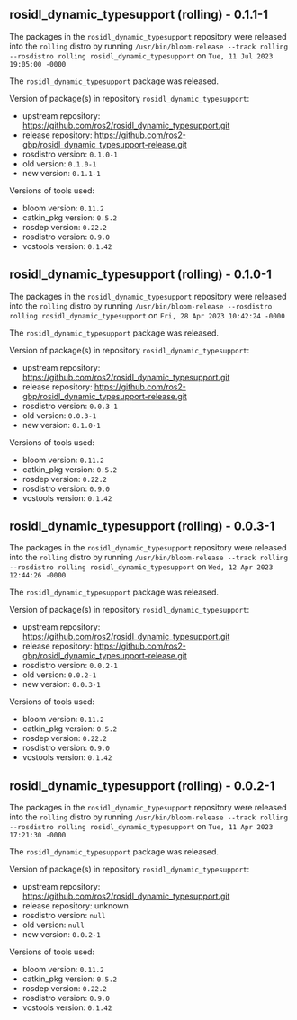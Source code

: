 ## rosidl_dynamic_typesupport (rolling) - 0.1.1-1

The packages in the `rosidl_dynamic_typesupport` repository were released into the `rolling` distro by running `/usr/bin/bloom-release --track rolling --rosdistro rolling rosidl_dynamic_typesupport` on `Tue, 11 Jul 2023 19:05:00 -0000`

The `rosidl_dynamic_typesupport` package was released.

Version of package(s) in repository `rosidl_dynamic_typesupport`:

- upstream repository: https://github.com/ros2/rosidl_dynamic_typesupport.git
- release repository: https://github.com/ros2-gbp/rosidl_dynamic_typesupport-release.git
- rosdistro version: `0.1.0-1`
- old version: `0.1.0-1`
- new version: `0.1.1-1`

Versions of tools used:

- bloom version: `0.11.2`
- catkin_pkg version: `0.5.2`
- rosdep version: `0.22.2`
- rosdistro version: `0.9.0`
- vcstools version: `0.1.42`


## rosidl_dynamic_typesupport (rolling) - 0.1.0-1

The packages in the `rosidl_dynamic_typesupport` repository were released into the `rolling` distro by running `/usr/bin/bloom-release --rosdistro rolling rosidl_dynamic_typesupport` on `Fri, 28 Apr 2023 10:42:24 -0000`

The `rosidl_dynamic_typesupport` package was released.

Version of package(s) in repository `rosidl_dynamic_typesupport`:

- upstream repository: https://github.com/ros2/rosidl_dynamic_typesupport.git
- release repository: https://github.com/ros2-gbp/rosidl_dynamic_typesupport-release.git
- rosdistro version: `0.0.3-1`
- old version: `0.0.3-1`
- new version: `0.1.0-1`

Versions of tools used:

- bloom version: `0.11.2`
- catkin_pkg version: `0.5.2`
- rosdep version: `0.22.2`
- rosdistro version: `0.9.0`
- vcstools version: `0.1.42`


## rosidl_dynamic_typesupport (rolling) - 0.0.3-1

The packages in the `rosidl_dynamic_typesupport` repository were released into the `rolling` distro by running `/usr/bin/bloom-release --track rolling --rosdistro rolling rosidl_dynamic_typesupport` on `Wed, 12 Apr 2023 12:44:26 -0000`

The `rosidl_dynamic_typesupport` package was released.

Version of package(s) in repository `rosidl_dynamic_typesupport`:

- upstream repository: https://github.com/ros2/rosidl_dynamic_typesupport.git
- release repository: https://github.com/ros2-gbp/rosidl_dynamic_typesupport-release.git
- rosdistro version: `0.0.2-1`
- old version: `0.0.2-1`
- new version: `0.0.3-1`

Versions of tools used:

- bloom version: `0.11.2`
- catkin_pkg version: `0.5.2`
- rosdep version: `0.22.2`
- rosdistro version: `0.9.0`
- vcstools version: `0.1.42`


## rosidl_dynamic_typesupport (rolling) - 0.0.2-1

The packages in the `rosidl_dynamic_typesupport` repository were released into the `rolling` distro by running `/usr/bin/bloom-release --track rolling --rosdistro rolling rosidl_dynamic_typesupport` on `Tue, 11 Apr 2023 17:21:30 -0000`

The `rosidl_dynamic_typesupport` package was released.

Version of package(s) in repository `rosidl_dynamic_typesupport`:

- upstream repository: https://github.com/ros2/rosidl_dynamic_typesupport.git
- release repository: unknown
- rosdistro version: `null`
- old version: `null`
- new version: `0.0.2-1`

Versions of tools used:

- bloom version: `0.11.2`
- catkin_pkg version: `0.5.2`
- rosdep version: `0.22.2`
- rosdistro version: `0.9.0`
- vcstools version: `0.1.42`


